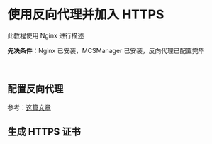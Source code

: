 # 使用反向代理并加入 HTTPS

此教程使用 Nginx 进行描述

**先决条件**：Nginx 已安装，MCSManager 已安装，反向代理已配置完毕

<br />

## 配置反向代理

参考：[这篇文章](simple_reverse_proxy.md)

## 生成 HTTPS 证书
